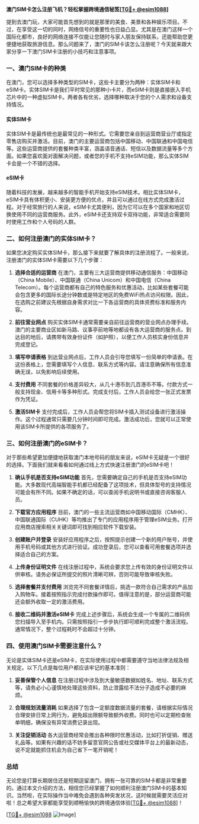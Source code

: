 **澳门SIM卡怎么注册飞机？轻松掌握跨境通信秘笈[[TG💪+ @esim1088](https://t.me/s/esim1088)]**

提到去澳门玩，大家可能首先想到的就是那里的美食、美景和各种娱乐项目。不过，在享受这一切的同时，网络信号的重要性也日益凸显。尤其是在澳门这样一个国际化都市，良好的网络连接不仅能让您随时与家人朋友保持联系，还能帮助您更便捷地获取旅游信息。那么问题来了，澳门的SIM卡该怎么注册呢？今天就来跟大家分享一下澳门SIM卡注册的小技巧和注意事项。

### 一、澳门SIM卡的种类

在澳门，您可以选择多种类型的SIM卡，这些卡主要分为两种：实体SIM卡和eSIM卡。实体SIM卡是我们平时常见的那种小卡片，而eSIM卡则是直接嵌入手机芯片中的一种虚拟SIM卡。两者各有优劣，选择哪种取决于您的个人需求和设备支持情况。

#### 实体SIM卡
实体SIM卡是最传统也是最常见的一种形式。它需要您亲自到运营商营业厅或指定零售店购买并激活。目前，澳门的主要运营商包括中国移动、中国联通和中国电信等。这些运营商提供的套餐种类丰富，涵盖语音通话、短信以及数据流量等多个方面。如果您喜欢面对面解决问题，或者您的手机不支持eSIM功能，那么实体SIM卡会是一个不错的选择。

#### eSIM卡
随着科技的发展，越来越多的智能手机开始支持eSIM技术。相比实体SIM卡，eSIM卡具有体积更小、安装更方便的优点，并且可以通过在线方式完成激活过程。对于经常旅行的人来说，eSIM卡尤其便利，因为它可以在多个国家和地区切换使用不同的运营商服务。此外，eSIM卡还支持双卡双待功能，非常适合需要同时使用工作和个人号码的人群。

### 二、如何注册澳门的实体SIM卡？

如果您决定购买实体SIM卡，那么接下来就要了解具体的注册流程了。一般来说，注册澳门的实体SIM卡需要以下几个步骤：

1. **选择合适的运营商**
   在澳门，主要有三大运营商提供移动通信服务：中国移动（China Mobile）、中国联通（China Unicom）和中国电信（China Telecom）。每个运营商都有自己的特色服务和优惠活动，比如某些套餐可能会包含更多的国际长途分钟数或是特定地区的免费WiFi热点访问权限。因此，在选购之前建议先根据自身需求对比一下各运营商的具体资费标准和服务内容。

2. **前往营业网点**
   购买实体SIM卡通常需要亲自前往运营商的营业网点办理手续。澳门的主要商业区如新马路、议事亭前地等地都设有各大运营商的服务点。到达目的地后，请携带有效身份证件（如护照），以便工作人员核实身份信息并完成登记。

3. **填写申请表格**
   到达营业网点后，工作人员会引导您填写一份简单的申请表。在这份表格上，您需要填写个人信息、联系方式等内容。请注意确保所有信息准确无误，以免影响后续使用。

4. **支付费用**
   不同套餐的价格差异较大，从几十港币到几百港币不等。付款方式一般支持现金、信用卡等多种形式。完成支付后，工作人员会给您一张正式发票作为凭证。

5. **激活SIM卡**
   支付完成后，工作人员会帮您将SIM卡插入测试设备进行激活操作。这个过程通常只需要几分钟时间即可完成。激活成功后，您就可以正常使用该SIM卡所提供的各项服务了。

### 三、如何注册澳门的eSIM卡？

对于那些希望更加便捷地获取澳门本地号码的朋友来说，eSIM卡无疑是一个很好的选择。下面我们就来看看如何通过线上方式快速注册澳门的eSIM卡吧！

1. **确认手机是否支持eSIM功能**
   首先，您需要确定自己的手机是否支持eSIM功能。大多数现代高端智能手机都已经配备了这项技术，但具体型号的支持情况可能会有所不同。如果不确定的话，可以查阅手机说明书或直接咨询客服人员。

2. **下载官方应用程序**
   目前，澳门的一些主流运营商如中国移动国际（CMHK）、中国联通国际（CUHK）等均推出了专门的应用程序用于管理eSIM业务。打开应用商店搜索相关关键词即可找到相应软件下载安装。

3. **创建账户并登录**
   安装好应用程序之后，按照提示创建一个新的用户账号，并使用手机号码或其他方式进行验证。成功登录后，您可以查看可用套餐选项并选择适合自己的方案。

4. **上传身份证明文件**
   在线注册过程中，系统会要求您上传有效的身份证明文件以供审核。请务必保证所提交的照片清晰可辨，否则可能导致审核失败。

5. **选择套餐并支付费用**
   浏览完不同套餐详情后，挑选一款符合自己需求的产品加入购物车。接着按照指示完成付款操作即可。值得注意的是，部分运营商可能还会额外收取一定的激活费用。

6. **接收二维码并激活eSIM卡**
   完成上述步骤后，系统会生成一个专属的二维码供您扫描导入至手机内。只需按照指引一步步执行即可顺利完成整个激活流程。通常情况下，整个过程耗时不会超过十分钟。

### 四、使用澳门SIM卡需要注意什么？

无论是实体SIM卡还是eSIM卡，在实际使用过程中都需要遵守当地法律法规及相关规定。以下几点是每位用户都应该牢记的基本准则：

1. **妥善保管个人信息**
   在注册过程中涉及到大量敏感数据如姓名、地址、联系方式等，请务必小心谨慎地处理这些资料，防止泄露给不法分子造成不必要的麻烦。

2. **合理规划流量消耗**
   如果选择了包含一定额度数据流量的套餐，请根据实际情况合理安排日常上网行为，避免超出限额导致额外收费。同时也可以定期检查账单明细，确保没有异常消费记录出现。

3. **关注促销活动**
   各大运营商经常会推出各种限时优惠活动，比如打折促销、赠送礼品等。如果有兴趣的话不妨多留意官网公告或社交媒体平台上的最新动态，说不定就能抓住机会为自己省下一笔开销呢！

### 总结

无论您是打算长期居住还是短期逗留澳门，拥有一张可靠的SIM卡都是非常重要的。通过本文介绍的方法，相信您已经掌握了如何顺利注册澳门SIM卡的基本知识。当然啦，在实际操作当中难免会遇到各种突发状况，这时候就需要灵活应对啦！总之希望大家都能享受到顺畅愉快的跨境通信体验[[TG💪+ @esim1088](https://t.me/s/esim1088)]！

[[TG💪+ @esim1088](https://t.me/s/esim1088) ![Image](https://i.postimg.cc/4NQfJmqS/Snipaste-2025-05-13-00-14-12.png)]